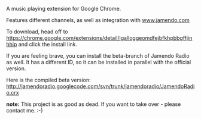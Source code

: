 A music playing extension for Google Chrome.

Features different channels, as well as integration with www.jamendo.com

To download, head off to https://chrome.google.com/extensions/detail/igalloggeomdfejbfkhpbbgffjinhhip and click the install link.

If you are feeling brave, you can install the beta-branch of Jamendo Radio as well. It has a different ID, so it can be installed in parallel with the official version.

Here is the compiled beta version: http://jamendoradio.googlecode.com/svn/trunk/jamendoradio/JamendoRadio.crx


**note:**
This project is as good as dead. If you want to take over - please contact me. :-)